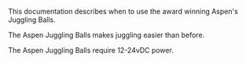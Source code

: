 This documentation describes when to use the award winning Aspen's Juggling Balls.

The Aspen Juggling Balls makes juggling easier than before.

The Aspen Juggling Balls require 12-24vDC power.
